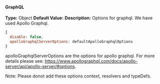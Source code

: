 #### GraphQL

**Type:** Object
**Default Value:**
**Description:** Options for graphql. We have used Apollo Graphql.

```javascript
{
  disable: false,
  apolloGraphqlServerOptions: defaultApolloGraphqlOptions
}
```

apolloGraphqlServerOptions are the options for apollo graphql. For more details please see: https://www.apollographql.com/docs/apollo-server/api/apollo-server/#options.

Note: Please donot add these options context, resolvers and typeDefs.
